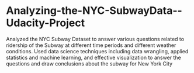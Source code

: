 # Analyzing-the-NYC-SubwayData--Udacity-Project
Analyzed the NYC Subway Dataset to answer various questions related to ridership of the Subway at different time periods and different weather conditions. Used data science techniques including data wrangling, applied statistics and machine learning, and effective visualization to answer the questions and draw conclusions about the subway for New York City
